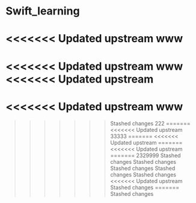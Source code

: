 # Swift_learning
<<<<<<< Updated upstream
www
=======
<<<<<<< Updated upstream
www
<<<<<<< Updated upstream
=======
<<<<<<< Updated upstream
www
=======
>>>>>>> Stashed changes
222
=======
<<<<<<< Updated upstream
33333
=======
<<<<<<< Updated upstream
=======
<<<<<<< Updated upstream
=======
2329999
>>>>>>> Stashed changes
>>>>>>> Stashed changes
>>>>>>> Stashed changes
>>>>>>> Stashed changes
>>>>>>> Stashed changes
<<<<<<< Updated upstream
>>>>>>> Stashed changes
=======
>>>>>>> Stashed changes
